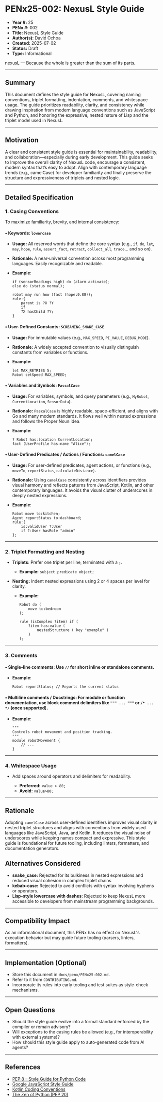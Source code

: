 # PENx25-002: NexusL Style Guide

* **Year #:** 25
* **PENx #:** 002
* **Title:** NexusL Style Guide
* **Author(s):** David Ochoa
* **Created:** 2025-07-02
* **Status:** Draft
* **Type:** Informational

nexusL — Because the whole is greater than the sum of its parts.

---

## Summary

This document defines the style guide for NexusL, covering naming conventions, triplet formatting, indentation, comments, and whitespace usage. The guide prioritizes readability, clarity, and consistency while drawing inspiration from modern language conventions such as JavaScript and Python, and honoring the expressive, nested nature of Lisp and the triplet model used in NexusL.

---

## Motivation

A clear and consistent style guide is essential for maintainability, readability, and collaboration—especially during early development. This guide seeks to Improve the overall clarity of NexusL code, encourage a consistent, modern syntax that’s easy to adopt. Align with contemporary language trends (e.g., camelCase) for developer familiarity and finally preserve the structure and expressiveness of triplets and nested logic.

---

## Detailed Specification

### 1. **Casing Conventions**

To maximize familiarity, brevity, and internal consistency:

#### • **Keywords:** `lowercase`

* **Usage:** All reserved words that define the core syntax (e.g., `if`, `do`, `let`, `may`, `hope`, `rule`, `assert_fact`, `retract`, `collect_all`, `trace`... and so on).
* **Rationale:** A near-universal convention across most programming languages. Easily recognizable and readable.
* **Example:**

  ```nexusl
  if (sensorReadings high) do (alarm activate);
  else do (status normal);

  robot may run how (fast (hope:0.80));
  rule:{
      parent is ?X ?Y
      if 
      ?X hasChild ?Y;
  }
  ```

#### • **User-Defined Constants:** `SCREAMING_SNAKE_CASE`

* **Usage:** For immutable values (e.g., `MAX_SPEED`, `PI_VALUE`, `DEBUG_MODE`).
* **Rationale:** A widely accepted convention to visually distinguish constants from variables or functions.
* **Example:**

  ```nexusl
  let MAX_RETRIES 5;
  Robot setSpeed MAX_SPEED;
  ```

#### • **Variables and Symbols:** `PascalCase`

* **Usage:** For variables, symbols, and query parameters (e.g., `MyRobot`, `CurrentLocation`, `SensorData`).
* **Rationale:** `PascalCase` is highly readable, space-efficient, and aligns with Go and many modern standards. It flows well within nested expressions and follows the Proper Noun idea.
* **Example:**

  ```nexusl
  ? Robot has:location CurrentLocation;
  fact (UserProfile has:name "Alice");
  ```

#### • **User-Defined Predicates / Actions / Functions:** `camelCase`

* **Usage:** For user-defined predicates, agent actions, or functions (e.g., `moveTo`, `reportStatus`, `calculateDistance`).
* **Rationale:** Using `camelCase` consistently across identifiers provides visual harmony and reflects patterns from JavaScript, Kotlin, and other contemporary languages. It avoids the visual clutter of underscores in deeply nested expressions.
* **Example:**

  ```nexusl
  Robot move to:kitchen;
  Agent reportStatus to:dashboard;
  rule:{  
      is:validUser ?:User
      if ?:User hasRole "admin"
  };
  ```

---

### 2. **Triplet Formatting and Nesting**

* **Triplets:** Prefer one triplet per line, terminated with a `;`.

  * **Example:** `subject predicate object;`
* **Nesting:** Indent nested expressions using 2 or 4 spaces per level for clarity.

  * **Example:**

    ```nexusl
    Robot do (
        move to:bedroom
    );

    rule (isComplex ?item) if (
        ?item has:value (
            nestedStructure ( key "example" )
        )
    );
    ```

---

### 3. **Comments**

#### • **Single-line comments:** Use `//` for short inline or standalone comments.

* **Example:**

  ```nexusl
  Robot reportStatus; // Reports the current status
  ```

#### • **Multiline comments / Docstrings:** For module or function documentation, use block comment delimiters like `""" ... """` or `/* ... */` (once supported).

* **Example:**

  ```nexusl
  """
  Controls robot movement and position tracking.
  """
  module robotMovement {
      // ...
  }
  ```

---

### 4. **Whitespace Usage**

* Add spaces around operators and delimiters for readability.

  * **Preferred:** `value > 80;`
  * **Avoid:** `value>80;`

---

## Rationale

Adopting `camelCase` across user-defined identifiers improves visual clarity in nested triplet structures and aligns with conventions from widely used languages like JavaScript, Java, and Kotlin. It reduces the visual noise of underscores while keeping names compact and expressive. This style guide is foundational for future tooling, including linters, formatters, and documentation generators.

## Alternatives Considered

* **snake_case:** Rejected for its bulkiness in nested expressions and reduced visual cohesion in complex triplet chains.
* **kebab-case:** Rejected to avoid conflicts with syntax involving hyphens or operators.
* **Lisp-style lowercase with dashes:** Rejected to keep NexusL more accessible to developers from mainstream programming backgrounds.

---

## Compatibility Impact

As an informational document, this PENx has no effect on NexusL's execution behavior but may guide future tooling (parsers, linters, formatters).

---

## Implementation (Optional)

* Store this document in `docs/penx/PENx25-002.md`.
* Refer to it from `CONTRIBUTING.md`.
* Incorporate its rules into early tooling and test suites as style-check mechanisms.

---

## Open Questions

* Should the style guide evolve into a formal standard enforced by the compiler or remain advisory?
* Will exceptions to the casing rules be allowed (e.g., for interoperability with external systems)?
* How should this style guide apply to auto-generated code from AI agents?

---

## References

* [PEP 8 – Style Guide for Python Code](https://peps.python.org/pep-0008/)
* [Google JavaScript Style Guide](https://google.github.io/styleguide/jsguide.html)
* [Kotlin Coding Conventions](https://kotlinlang.org/docs/coding-conventions.html)
* [The Zen of Python (PEP 20)](https://peps.python.org/pep-0020/)
